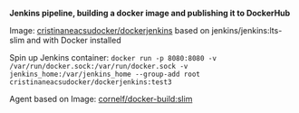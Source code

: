 **Jenkins pipeline, building a docker image and publishing it to DockerHub**

Image: [cristinaneacsudocker/dockerjenkins](https://hub.docker.com/r/cristinaneacsudocker/dockerjenkins/tags/) based on jenkins/jenkins:lts-slim and with Docker installed

Spin up Jenkins container:
`docker run -p 8080:8080 -v /var/run/docker.sock:/var/run/docker.sock -v jenkins_home:/var/jenkins_home --group-add root cristinaneacsudocker/dockerjenkins:test3`

Agent based on Image: [cornelf/docker-build:slim](https://hub.docker.com/r/cornelf/docker-build/tags/)

